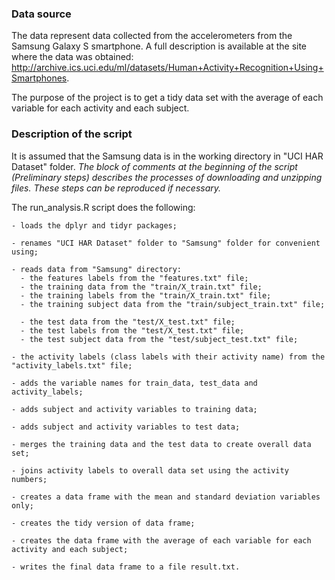 ### Data source

The data represent data collected from the accelerometers from the Samsung Galaxy S smartphone. A full description is available at the site where the data was obtained: 
http://archive.ics.uci.edu/ml/datasets/Human+Activity+Recognition+Using+Smartphones. 

The purpose of the project is to get a tidy data set with the average of each variable for each activity and each subject.

### Description of the script

It is assumed that the Samsung data is in the working directory in "UCI HAR Dataset" folder.
*The block of comments at the beginning of the script (Preliminary steps) describes the processes of downloading and unzipping files. These steps can be reproduced if necessary.* 

The run_analysis.R script does the following:

	- loads the dplyr and tidyr packages;

	- renames "UCI HAR Dataset" folder to "Samsung" folder for convenient using; 

	- reads data from "Samsung" directory:
	  - the features labels from the "features.txt" file;
	  - the training data from the "train/X_train.txt" file;
	  - the training labels from the "train/X_train.txt" file;
	  - the training subject data from the "train/subject_train.txt" file;

	  - the test data from the "test/X_test.txt" file;
	  - the test labels from the "test/X_test.txt" file;
	  - the test subject data from the "test/subject_test.txt" file;

	- the activity labels (class labels with their activity name) from the "activity_labels.txt" file;
	
	- adds the variable names for train_data, test_data and activity_labels;

	- adds subject and activity variables to training data;

	- adds subject and activity variables to test data;

	- merges the training data and the test data to create overall data set;

	- joins activity labels to overall data set using the activity numbers;

	- creates a data frame with the mean and standard deviation variables only;

	- creates the tidy version of data frame;

	- creates the data frame with the average of each variable for each activity and each subject;

	- writes the final data frame to a file result.txt.
